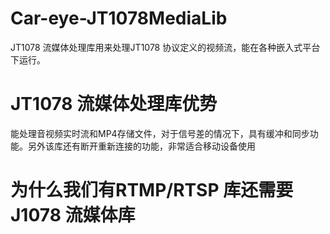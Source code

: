 # Car-eye-JT1078MediaLib
JT1078 流媒体处理库用来处理JT1078 协议定义的视频流，能在各种嵌入式平台下运行。

# JT1078 流媒体处理库优势

能处理音视频实时流和MP4存储文件，对于信号差的情况下，具有缓冲和同步功能。另外该库还有断开重新连接的功能，非常适合移动设备使用

# 为什么我们有RTMP/RTSP 库还需要J1078 流媒体库



